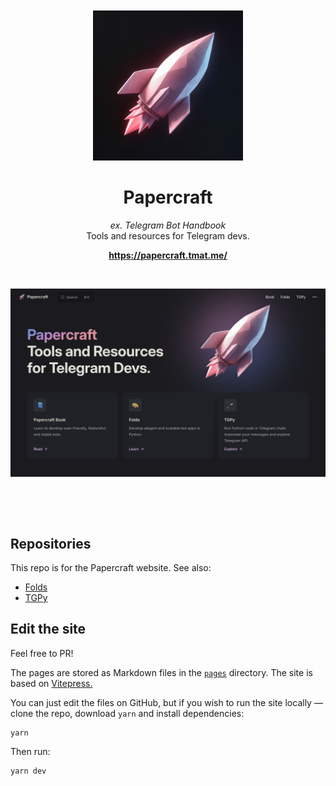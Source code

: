 <br>
<br>


<div align="center">

<div>
<img src="pages/public/logo-background-margins.png" alt="" width="240">
</div>

# Papercraft

_ex. Telegram Bot Handbook_
<br>Tools and resources for Telegram devs.

**https://papercraft.tmat.me/**

</div>

&nbsp;

<a href="https://papercraft.tmat.me/">

![](pages/public/screenshot.png)

</a>


&nbsp;

&nbsp;

## Repositories

This repo is for the Papercraft website. See also: 

- [Folds](https://github.com/tm-a-t/folds)
- [TGPy](https://github.com/tm-a-t/tgpy)

## Edit the site

Feel free to PR!

The pages are stored as Markdown files in the [`pages`](pages) directory.
The site is based on [Vitepress.](https://vitepress.dev/guide/what-is-vitepress)

You can just edit the files on GitHub, but if you wish to run the site locally — 
clone the repo, download `yarn` and install dependencies:

```shell
yarn
```

Then run:

```shell
yarn dev
```



